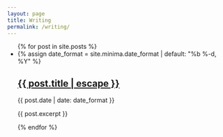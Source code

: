 ```yaml
---
layout: page
title: Writing
permalink: /writing/
---
```



<ul class="post-list">
  {% for post in site.posts %}
    <li>
      {% assign date_format = site.minima.date_format | default: "%b %-d, %Y" %}
      <h2 class="post-heading"><a class="post-link" href="{{ post.url | relative_url }}">{{ post.title | escape }}</a></h2>
      <p class="post-meta">{{ post.date | date: date_format }}</p>
      <p>{{ post.excerpt }}</p>
    </li>
  {% endfor %}
</ul>
